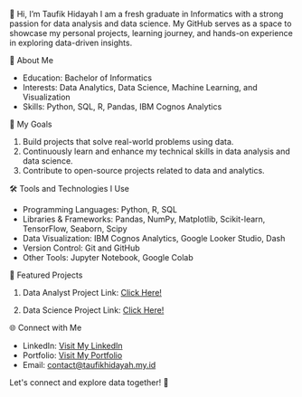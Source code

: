 👋 Hi, I’m Taufik Hidayah
I am a fresh graduate in Informatics with a strong passion for data analysis and data science. My GitHub serves as a space to showcase my personal projects, learning journey, and hands-on experience in exploring data-driven insights.

🎯 About Me
- Education: Bachelor of Informatics
- Interests: Data Analytics, Data Science, Machine Learning, and Visualization
- Skills: Python, SQL, R, Pandas, IBM Cognos Analytics

💼 My Goals
1. Build projects that solve real-world problems using data.
2. Continuously learn and enhance my technical skills in data analysis and data science.
3. Contribute to open-source projects related to data and analytics.

🛠️ Tools and Technologies I Use
- Programming Languages: Python, R, SQL
- Libraries & Frameworks: Pandas, NumPy, Matplotlib, Scikit-learn, TensorFlow, Seaborn, Scipy
- Data Visualization: IBM Cognos Analytics, Google Looker Studio, Dash
- Version Control: Git and GitHub
- Other Tools: Jupyter Notebook, Google Colab

📂 Featured Projects
1. Data Analyst Project
Link: [Click Here!](https://hidayah24.github.io)

2. Data Science Project
Link: [Click Here!](https://github.com/hidayah24/data-science)

🌐 Connect with Me
- LinkedIn: [Visit My LinkedIn](https://www.linkedin.com/in/hidayah24)
- Portfolio: [Visit My Portfolio](https://hidayah24.github.io)
- Email: contact@taufikhidayah.my.id

Let's connect and explore data together! 🚀
